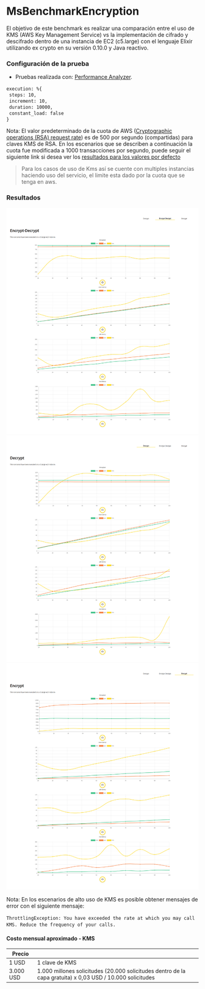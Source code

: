 # MsBenchmarkEncryption

El objetivo de este benchmark es realizar una comparación entre el uso de KMS (AWS Key Management Service) vs la implementación de cifrado y descifrado dentro de una instancia de EC2 (c5.large) con el lenguaje Elixir utilizando ex crypto en su versión 0.10.0 y Java reactivo.

### Configuración de la prueba

- Pruebas realizada con: [Performance Analyzer](https://github.com/bancolombia/distributed-performance-analyzer).
```
execution: %{
 steps: 10,
 increment: 10,
 duration: 10000,
 constant_load: false
}
```

Nota: El valor predeterminado de la cuota de AWS ([Cryptographic operations (RSA) request rate]) es de 500 por segundo (compartidas) para claves KMS de RSA. 
En los escenarios que se describen a continuación la cuota fue modificada a 1000 transacciones por segundo, puede seguir el siguiente link si desea ver los [resultados para los valores por defecto]

> Para los casos de uso de Kms así se cuente con multiples instancias haciendo uso del servicio, el limite esta dado por la cuota que se tenga en aws.

### Resultados
![Encrypt-Decrypt](results/kms-1000/encrypt-decrypt.png)
![Decrypt](results/kms-1000/decrypt.png)
![Encrypt](results/kms-1000/encrypt.png)


Nota: En los escenarios de alto uso de KMS es posible obtener mensajes de error con el siguiente mensaje:

`ThrottlingException: You have exceeded the rate at which you may call KMS. Reduce the frequency of your calls.`

#### Costo mensual aproximado - KMS

| Precio       |                                 |
|--------------|---------------------------------|
| 1 USD        | 1 clave de KMS                  |
| 3.000 USD    | 1.000 millones solicitudes (20.000 solicitudes dentro de la capa gratuita) x 0,03 USD / 10.000 solicitudes |



[Cryptographic operations (RSA) request rate]: <https://docs.aws.amazon.com/es_es/kms/latest/developerguide/requests-per-second.html>
[resultados para los valores por defecto]: <results/kms-500/README.md>